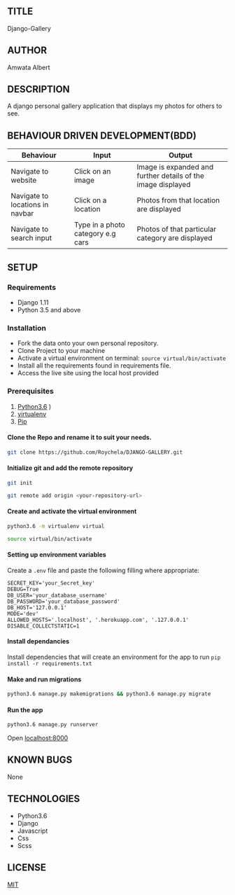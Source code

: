 ## TITLE
Django-Gallery

## AUTHOR
Amwata Albert

## DESCRIPTION
A django personal gallery application that displays my photos for others to see.

## BEHAVIOUR DRIVEN DEVELOPMENT(BDD)

| Behaviour | Input                     | Output                    |
| --------- | ------------------------- | ------------------------- |
|Navigate to website| Click on an image | Image is expanded and further details of the image displayed |
|Navigate to locations in navbar| Click on a location|Photos from that location are displayed|
|Navigate to search input| Type in a photo category e.g cars|Photos of that particular category are displayed|


## SETUP
### Requirements
* Django 1.11
* Python 3.5 and above 
### Installation
* Fork the data onto your own personal repository.
* Clone Project to your machine
* Activate a virtual environment on terminal: `source virtual/bin/activate`
* Install all the requirements found in requirements file.
* Access the live site using the local host provided

### Prerequisites
1. [Python3.6](https://www.python.org/downloads/)
)
2. [virtualenv](https://virtualenv.pypa.io/en/stable/installation/)
3. [Pip](https://pip.pypa.io/en/stable/installing/)
#### Clone the Repo and rename it to suit your needs.
```bash
git clone https://github.com/Roychela/DJANGO-GALLERY.git
```
#### Initialize git and add the remote repository
```bash
git init
```
```bash
git remote add origin <your-repository-url>
```

#### Create and activate the virtual environment
```bash
python3.6 -m virtualenv virtual
```

```bash
source virtual/bin/activate
```

#### Setting up environment variables
Create a `.env` file and paste the following filling where appropriate:
```
SECRET_KEY='your_Secret_key'
DEBUG=True
DB_USER='your_database_username'
DB_PASSWORD='your_database_password'
DB_HOST='127.0.0.1'
MODE='dev' 
ALLOWED_HOSTS='.localhost', '.herokuapp.com', '.127.0.0.1'
DISABLE_COLLECTSTATIC=1
```

#### Install dependancies
Install dependencies that will create an environment for the app to run
`pip install -r requirements.txt`

#### Make and run migrations
```bash
python3.6 manage.py makemigrations && python3.6 manage.py migrate
```

#### Run the app
```bash
python3.6 manage.py runserver
```
Open [localhost:8000](http://127.0.0.1:8000/)

## KNOWN BUGS
None

## TECHNOLOGIES
* Python3.6
* Django
* Javascript
* Css
* Scss

## LICENSE
[MIT](https://github.com/Roychela/DJANGO-GALLERY/blob/master/LICENSE)